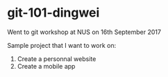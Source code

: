 # git-101-dingwei

Went to git workshop at NUS 
on 16th September 2017

Sample project that I want to work on:

1. Create a personnal website 
2. Create a mobile app
